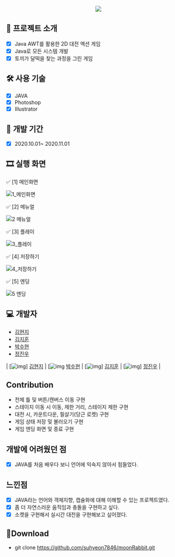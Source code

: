 <p align="center">
<img align="center" style="margin:0 auto;" src="https://user-images.githubusercontent.com/73815879/108196672-b9056300-715c-11eb-910d-40f9edf084ee.png"/>
</p>

## 📑 프로젝트 소개
  - [x] Java AWT를 활용한 2D 대전 액션 게임
  - [x] Java로 모든 시스템 개발
  - [x] 토끼가 달떡을 찾는 과정을 그린 게임

## 🛠 사용 기술
  - [x] JAVA
  - [x] Photoshop
  - [x] Illustrator

## 📅 개발 기간
  - [x] 2020.10.01~ 2020.11.01 


## 🎞 실행 화면

✅ [1] 메인화면 

![1_메인화면](https://user-images.githubusercontent.com/73815879/108197084-3cbf4f80-715d-11eb-898f-df79bc5ec9d1.png)

✅ [2] 메뉴얼

![2 메뉴얼](https://user-images.githubusercontent.com/73815879/108196703-c589bb80-715c-11eb-80a4-7522a87a2ef4.png)

✅ [3] 플레이 

![3_플레이](https://user-images.githubusercontent.com/73815879/108188524-054ba580-7153-11eb-9926-355eb9403fec.gif)

✅ [4] 저장하기

![4_저장하기](https://user-images.githubusercontent.com/73815879/108189109-b9e5c700-7153-11eb-8cda-da5815bef4e9.gif)

✅ [5] 엔딩

![5 엔딩](https://user-images.githubusercontent.com/73815879/108196737-d0dce700-715c-11eb-8a0a-9499a2b784c3.gif)
## 💻 개발자
 - [김현지](https://github.com/iamhyunji)
 - [김지훈](https://github.com/recordtve)
 - [박수현](https://github.com/suhyeon7846)
 - [정진우](https://github.com/jjw7795)
 
 | [![img](https://avatars.githubusercontent.com/u/55617281?s=400&u=45166515684d080b5782457babcc6920191823ee&v=4)] [김현지](https://github.com/iamhyunji)
 | [![img](https://avatars.githubusercontent.com/u/73815879?s=400&v=4) [박수현](https://github.com/suhyeon7846)
 | [![img](https://avatars.githubusercontent.com/u/73972987?s=400&v=4)] [김지훈](https://github.com/recordtve)
 | [![img](https://avatars.githubusercontent.com/u/55862164?s=400&v=4)] [정진우](https://github.com/jjw7795) |
## Contribution
  - 전체 틀 및 버튼/캔버스 이동 구현
  - 스테이지 이동 시 이동, 제한 거리, 스테이지 제한 구현
  - 대전 시, 카운트다운, 필살기(당근 로켓) 구현
  - 게임 상태 저장 및 불러오기 구현
  - 게임 엔딩 화면 및 종료 구현
    
## 개발에 어려웠던 점
  - [x] JAVA를 처음 배우다 보니 언어에 익숙지 않아서 힘들었다. 

## 느낀점
  - [x] JAVA라는 언어와 객체지향, 캡슐화에 대해 이해할 수 있는 프로젝트였다.
  - [x] 좀 더 자연스러운 움직임과 충돌을 구현하고 싶다.
  - [x] 소켓을 구현해서 실시간 대전을 구현해보고 싶어졌다.

## 💼Download
  - git clone https://github.com/suhyeon7846/moonRabbit.git
  
